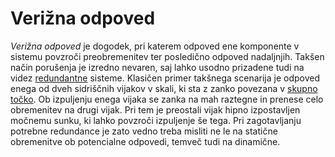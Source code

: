 # Verižna odpoved

_Verižna odpoved_ je dogodek, pri katerem odpoved ene komponente v sistemu povzroči preobremenitev ter posledično odpoved nadaljnjih. Takšen način porušenja je izredno nevaren, saj lahko usodno prizadene tudi na videz [redundantne](redundanca) sisteme. Klasičen primer takšnega scenarija je odpoved enega od dveh sidriščnih vijakov v skali, ki sta z zanko povezana v [skupno točko](skupna-tocka). Ob izpuljenju enega vijaka se zanka na mah raztegne in prenese celo obremenitev na drugi vijak. Pri tem je preostali vijak hipno izpostavljen močnemu sunku, ki lahko povzroči izpuljenje še tega. Pri zagotavljanju potrebne redundance je zato vedno treba misliti ne le na statične obremenitve ob potencialne odpovedi, temveč tudi na dinamične.
